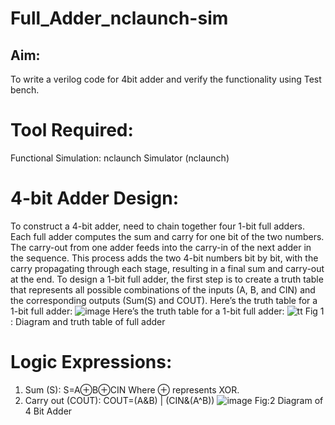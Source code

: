 # Full_Adder_nclaunch-sim
## Aim:
To write a verilog code for 4bit adder and verify the functionality using Test bench. 
# Tool Required: 
Functional Simulation: nclaunch Simulator (nclaunch) 
# 4-bit Adder Design:
To construct a 4-bit adder, need to chain together four 1-bit full adders. Each full adder computes the sum and carry for one bit of the two numbers. The carry-out from one adder feeds into the carry-in of the next adder in the sequence. This process adds the two 4-bit numbers bit by bit, with the carry propagating through each stage, resulting in a final sum and carry-out at the end.
To design a 1-bit full adder, the first step is to create a truth table that represents all possible combinations of the inputs (A, B, and CIN) and the corresponding outputs (Sum(S) and COUT).
Here’s the truth table for a 1-bit full adder:
![image](https://github.com/user-attachments/assets/716a26b6-a449-42e0-9e2d-cdbaa4b291b9)
Here’s the truth table for a 1-bit full adder:
![tt](https://github.com/user-attachments/assets/0b3ab24f-1d7e-4a01-80ce-5e7406f4082b)
Fig 1 : Diagram and truth table of full adder
# Logic Expressions:
1.	Sum (S):
S=A⊕B⊕CIN
Where ⊕ represents XOR.
2.	Carry out (COUT):
COUT=(A&B) | (CIN&(A^B))
![image](https://github.com/user-attachments/assets/7d6fa554-2614-4f19-aa68-65c9e6153caa)
Fig:2 Diagram of 4 Bit Adder





